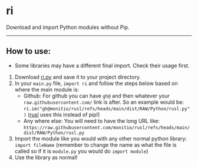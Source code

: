 <div align="left">

# ri
Download and import Python modules without Pip.

<hr/>

## How to use:
- Some libraries may have a different final import. Check their usage first.

1. Download [ri.py](/dist/RAW/ri.py) and save it to your project directory.
2. In your `main.py` file, `import ri` and follow the steps below based on where the main module is:
    - Github: For github you can have `gh@` and then whatever your `raw.githubusercontent.com/` link is after. So an example would be: `ri.im("gh@monitio/rusl/refs/heads/main/dist/RAW/Python/rusl.py")` ([rusl](https://github.com/monitio/rusl) uses this instead of pip!)
    - Any where else: You will need to have the long URL like: `https://raw.githubusercontent.com/monitio/rusl/refs/heads/main/dist/RAW/Python/rusl.py`
3. Import the module like you would with any other normal python library: `import fileName` (remember to change the name as what the file is called so if it is `module.py` you would do `import module`)
4. Use the library as normal!

</div>